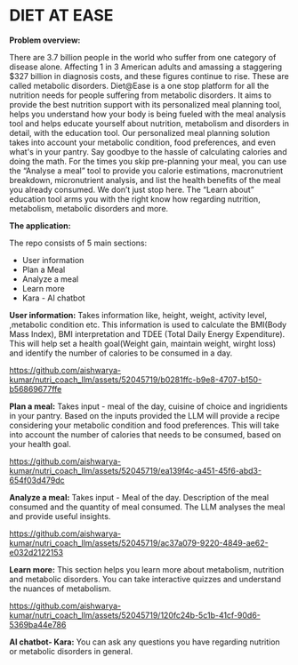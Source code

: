 # DIET AT EASE

 **Problem overview:**

There are 3.7 billion people in the world who suffer from one category of disease alone. Affecting 1 in 3 American adults and amassing a staggering $327 billion in diagnosis costs, and these figures continue to rise. 
These are called metabolic disorders. 
Diet@Ease is a one stop platform for all the nutrition needs for people suffering from metabolic disorders.
It aims to provide the best nutrition support with its personalized meal planning tool, helps you understand how your body is being fueled with the meal analysis tool and helps educate yourself about nutrition, metabolism and disorders in detail, with the education tool.
Our personalized meal planning solution takes into account your metabolic condition, food preferences, and even what's in your pantry. Say goodbye to the hassle of calculating calories and doing the math.
For the times you skip pre-planning your meal, you can use the “Analyse a meal” tool to provide you calorie estimations, macronutrient breakdown, micronutrient analysis, and list the health benefits of the meal you already consumed. We don’t just stop here. The “Learn about” education tool arms you with the right know how regarding nutrition, metabolism, metabolic disorders and more.

**The application:**

The repo consists of 5 main sections:
* User information
* Plan a Meal
* Analyze a meal
* Learn more
* Kara - AI chatbot

**User information:** Takes information like, height, weight, activity level, ,metabolic condition etc. This information is used to calculate the BMI(Body Mass Index), BMI interpretation and TDEE (Total Daily Energy Expenditure). This will help set a health goal(Weight gain, maintain weight, wirght loss) and identify the number of calories to be consumed in a day.

https://github.com/aishwarya-kumar/nutri_coach_llm/assets/52045719/b0281ffc-b9e8-4707-b150-b56869677ffe


**Plan a meal:** Takes input - meal of the day, cuisine of choice and ingridients in your pantry. Based on the inputs provided the LLM will provide a recipe considering your metabolic condition and food preferences. This will take into account the number of calories that needs to be consumed, based on your health goal.

https://github.com/aishwarya-kumar/nutri_coach_llm/assets/52045719/ea139f4c-a451-45f6-abd3-654f03d479dc



**Analyze a meal:** Takes input - Meal of the day. Description of the meal consumed and the quantity of meal consumed. The LLM analyses the meal and provide useful insights. 

https://github.com/aishwarya-kumar/nutri_coach_llm/assets/52045719/ac37a079-9220-4849-ae62-e032d2122153



**Learn more:** This section helps you learn more about metabolism, nutrition and metabolic disorders. You can take interactive quizzes and understand the nuances of metabolism. 


https://github.com/aishwarya-kumar/nutri_coach_llm/assets/52045719/120fc24b-5c1b-41cf-90d6-5369ba44e786


**AI chatbot- Kara:** You can ask any questions you have regarding nutrition or metabolic disorders in general.

